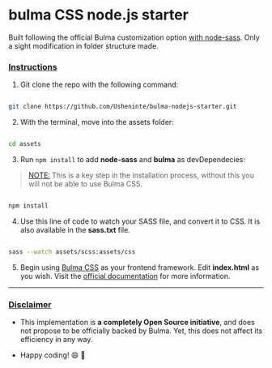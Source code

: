 # bulma CSS node.js starter  

Built following the official Bulma customization option [with node-sass](https://bulma.io/documentation/customize/with-node-sass/). Only a sight modification in folder structure made.  

### [Instructions]()  

1. Git clone the repo with the following command:  

```bash

git clone https://github.com/Usheninte/bulma-nodejs-starter.git

```

2. With the terminal, move into the assets folder:  

```bash

cd assets

```

3. Run `npm install` to add **node-sass** and **bulma** as devDependecies:  

> [NOTE:]() This is a key step in the installation process, without this you will not be able to use Bulma CSS.  

```bash

npm install

```

4. Use this line of code to watch your SASS file, and convert it to CSS. It is also available in the **sass.txt** file.

```bash

sass --watch assets/scss:assets/css

```

5. Begin using [Bulma CSS](https://bulma.io/) as your frontend framework. Edit **index.html** as you wish. Visit the [official documentation](https://bulma.io/documentation/) for more information.  

- - -

### [Disclaimer]()  

* This implementation is **a completely Open Source initiative**, and does not propose to be officially backed by Bulma. Yet, this does not affect its efficiency in any way.  

* Happy coding! 😄 🙂
